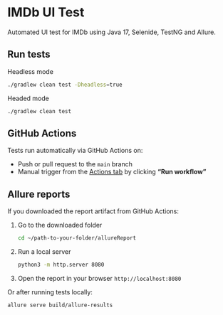 # IMDb UI Test 
Automated UI test for IMDb using Java 17, Selenide, TestNG and Allure. 

## Run tests 
Headless mode
```bash
./gradlew clean test -Dheadless=true
```

Headed mode
```bash
./gradlew clean test
```

## GitHub Actions
Tests run automatically via GitHub Actions on:
- Push or pull request to the `main` branch  
- Manual trigger from the [Actions tab](https://github.com/vingeflow/imdb-selenide-tests/actions/workflows/ci.yml) by clicking **“Run workflow”**

## Allure reports
If you downloaded the report artifact from GitHub Actions:
1. Go to the downloaded folder
   ```bash
   cd ~/path-to-your-folder/allureReport
   ```
2. Run a local server
   ```bash
   python3 -m http.server 8080
   ```
3. Open the report in your browser `http://localhost:8080`

Or after running tests locally:
 ```bash
allure serve build/allure-results
```

